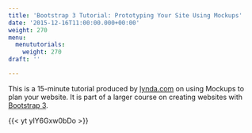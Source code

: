 ```yaml
---
title: 'Bootstrap 3 Tutorial: Prototyping Your Site Using Mockups'
date: '2015-12-16T11:00:00.000+00:00'
weight: 270
menu:
  menututorials:
    weight: 270
draft: ''

---
```


This is a 15-minute tutorial produced by [lynda.com](http://www.lynda.com/) on using Mockups to plan your website. It is part of a larger course on creating websites with [Bootstrap 3](http://getbootstrap.com/).

{{< yt ylY6Gxw0bDo >}}